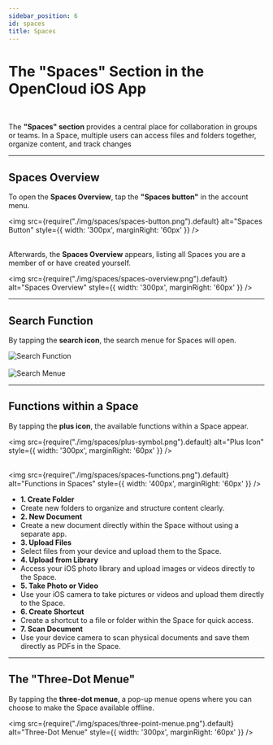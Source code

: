 ```yaml
---
sidebar_position: 6
id: spaces
title: Spaces
---
```


# The "Spaces" Section in the OpenCloud iOS App

<br/>

The **"Spaces" section** provides a central place for collaboration in groups or teams. In a Space, multiple users can
access files and folders together, organize content, and track changes

---

## Spaces Overview

To open the **Spaces Overview**, tap the **"Spaces button"** in the account menu.

<img src={require("./img/spaces/spaces-button.png").default} alt="Spaces Button"
style={{ width: '300px', marginRight: '60px' }} /> <br/><br/>

Afterwards, the **Spaces Overview** appears, listing all Spaces you are a member of or have created yourself.

<img src={require("./img/spaces/spaces-overview.png").default} alt="Spaces Overview"
style={{ width: '300px', marginRight: '60px' }} />

---

## Search Function

By tapping the **search icon**, the search menue for Spaces will open.

<div style={{ display: 'flex', gap: '10px' }}>
<img src={require("./img/spaces/search-button.png").default} alt="Search Function" style={{ width: '300px', marginRight: '60px' }} />
<br/><br/>
<img src={require("./img/spaces/Search-menue.png").default} alt="Search Menue" style={{ width: '300px', marginRight: '60px' }} />
</div>

---

## Functions within a Space

By tapping the **plus icon**, the available functions within a Space appear.

<img src={require("./img/spaces/plus-symbol.png").default} alt="Plus Icon"
style={{ width: '300px', marginRight: '60px' }} /> <br/><br/>

<div style={{ display: 'flex', alignItems: 'center' }}>

<img src={require("./img/spaces/spaces-functions.png").default} alt="Functions in Spaces"
style={{ width: '400px', marginRight: '60px' }} />

<ul style={{ listStyleType: 'none', padding: 0, margin: 0, width: '100%' }}>

  <li style={{ backgroundColor: '#E2BAFF', padding: '4px', color: 'var(--my-text-color)' }}><strong>1. Create Folder</strong></li>
  <li style={{ backgroundColor: '#EDD5FF', padding: '0px', color: 'var(--my-text-color)' }}>Create new folders to organize and structure content clearly.</li>

  <li style={{ backgroundColor: '#E2BAFF', padding: '4px', color: 'var(--my-text-color)' }}><strong>2. New Document</strong></li>
  <li style={{ backgroundColor: '#EDD5FF', padding: '0px', color: 'var(--my-text-color)' }}>Create a new document directly within the Space without using a separate app.</li>

  <li style={{ backgroundColor: '#E2BAFF', padding: '4px', color: 'var(--my-text-color)' }}><strong>3. Upload Files</strong></li>
  <li style={{ backgroundColor: '#EDD5FF', padding: '0px', color: 'var(--my-text-color)' }}>Select files from your device and upload them to the Space.</li>

  <li style={{ backgroundColor: '#E2BAFF', padding: '4px', color: 'var(--my-text-color)' }}><strong>4. Upload from Library</strong></li>
  <li style={{ backgroundColor: '#EDD5FF', padding: '0px', color: 'var(--my-text-color)' }}>Access your iOS photo library and upload images or videos directly to the Space.</li>

  <li style={{ backgroundColor: '#E2BAFF', padding: '4px', color: 'var(--my-text-color)' }}><strong>5. Take Photo or Video</strong></li>
  <li style={{ backgroundColor: '#EDD5FF', padding: '0px', color: 'var(--my-text-color)' }}>Use your iOS camera to take pictures or videos and upload them directly to the Space.</li>

  <li style={{ backgroundColor: '#E2BAFF', padding: '4px', color: 'var(--my-text-color)' }}><strong>6. Create Shortcut</strong></li>
  <li style={{ backgroundColor: '#EDD5FF', padding: '0px', color: 'var(--my-text-color)' }}>Create a shortcut to a file or folder within the Space for quick access.</li>

  <li style={{ backgroundColor: '#E2BAFF', padding: '4px', color: 'var(--my-text-color)' }}><strong>7. Scan Document</strong></li>
  <li style={{ backgroundColor: '#EDD5FF', padding: '0px', color: 'var(--my-text-color)' }}>Use your device camera to scan physical documents and save them directly as PDFs in the Space.</li>

</ul>

</div>

---

## The "Three-Dot Menue"

By tapping the **three-dot menue**, a pop-up menue opens where you can choose to make the Space available offline.

<img src={require("./img/spaces/three-point-menue.png").default} alt="Three-Dot Menue"
style={{ width: '300px', marginRight: '60px' }} />
